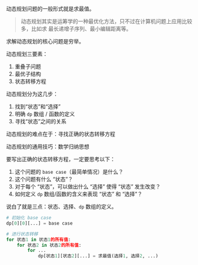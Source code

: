 动态规划问题的一般形式就是求最值。
> 动态规划其实是运筹学的一种最优化方法，只不过在计算机问题上应用比较多，比如求 最长递增子序列、最小编辑距离等。


求解动态规划的核心问题是穷举。


动态规划三要素：
1. 重叠子问题
2. 最优子结构
3. 状态转移方程



动态规划分为这几步：
1. 找到“状态”和“选择”
2. 明确 `dp` 数组 / 函数的定义
3. 寻找“状态”之间的关系


动态规划的难点在于：寻找正确的状态转移方程


动态规划的通用技巧：数学归纳思想


要写出正确的状态转移方程，一定要思考以下：
1. 这个问题的 `base case`（最简单情况）是什么？
2. 这个问题有什么 “状态”？
3. 对于每个 “状态”，可以做出什么 “选择” 使得 “状态” 发生改变？
4. 如何定义 `dp` 数组/函数的含义来表现 “状态” 和 “选择”？

说白了就是三点：状态、选择、`dp` 数组的定义。
```python
# 初始化 base case
dp[0][0][...] = base case

# 进行状态转移
for 状态1 in 状态1的所有值: 
    for 状态2 in 状态2的所有值:
        for ...
            dp[状态1][状态2][...] = 求最值(选择1, 选择2, ...)
```


